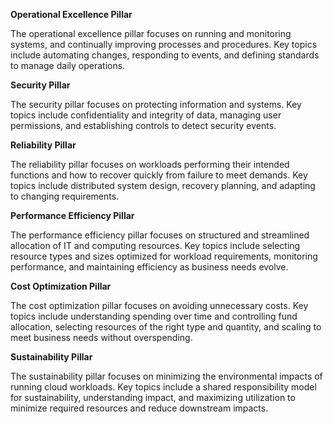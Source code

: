 
**Operational Excellence Pillar**

The operational excellence pillar focuses on running and monitoring systems, and continually improving processes and procedures. Key topics include automating changes, responding to events, and defining standards 
to manage daily operations.


**Security Pillar**

The security pillar focuses on protecting information and systems. Key topics include confidentiality and integrity of data, managing user permissions, and establishing controls to detect security events.


**Reliability Pillar**

The reliability pillar focuses on workloads performing their intended functions and how to recover quickly from failure to meet demands. Key topics include distributed system design, recovery planning, and adapting 
to changing requirements.


**Performance Efficiency Pillar**

The performance efficiency pillar focuses on structured and streamlined allocation of IT and computing resources. Key topics include selecting resource types and sizes optimized for workload requirements, 
monitoring performance, and maintaining efficiency as business needs evolve.


**Cost Optimization Pillar**

The cost optimization pillar focuses on avoiding unnecessary costs. Key topics include understanding spending over time and controlling fund allocation, selecting resources of the right type and quantity, and scaling 
to meet business needs without overspending.


**Sustainability Pillar**

The sustainability pillar focuses on minimizing the environmental impacts of running cloud workloads. Key topics include a shared responsibility model for sustainability, understanding impact, and maximizing 
utilization to minimize required resources and reduce downstream impacts. 
